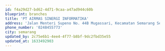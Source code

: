 ```yaml
---
id: f4a29d27-bd62-4d71-9caa-a47ad944c60b
blueprint: branches
title: 'PT AIRMAS SINERGI INFORMATIKA'
address: 'Jalan Menteri Supeno No. 44B Mugassari, Kecamatan Semarang Selatan, Kota Semarang, Jawa Tengah'
phone_number: '0248455773'
city: semarang
updated_by: 2c75e6b1-4ee4-4f77-b8bf-9dc2fbd35e55
updated_at: 1633492903
---
```

